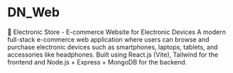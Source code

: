 # DN_Web
🛒 Electronic Store - E-commerce Website for Electronic Devices A modern full-stack e-commerce web application where users can browse and purchase electronic devices such as smartphones, laptops, tablets, and accessories like headphones. Built using React.js (Vite), Tailwind for the frontend and Node.js + Express + MongoDB for the backend.

